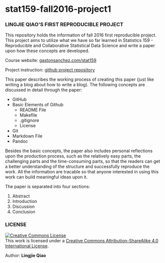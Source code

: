 # stat159-fall2016-project1


### LINGJIE QIAO'S FIRST REPRODUCIBLE PROJECT

This repository holds the information of fall 2016 first reproducible project. This project aims to utilize what we have so far learned in Statistics 159 - Reproducible and Collaborative Statistical Data Science and write a paper upon how these concepts are developed.

Course website: [gastonsanchez.com/stat159](http://gastonsanchez.com/stat159)

Project instruction: [github project repository](https://github.com/ucb-stat159/stat159-fall-2016/tree/master/projects)

This paper describes the working process of creating this paper (just like writing a blog about how to write a blog). The following concepts are discussed in detail through the paper:

* GitHub
* Basic Elements of Github
    * README File
    * Makefile
    * .gitignore
    * License
* Git
* Markdown File
* Pandoc


Besides the basic concepts, the paper also includes personal reflections upon the production process, such as the relatively easy parts, the challenging parts and the time-consuming parts, so that the readers can get a better understanding of the structure and successfully reproduce the work. All the information are tracable so that anyone interested in using this work can build meaningful ideas upon it.


The paper is separated into four sections:

1. Abstract
2. Introduction
3. Discussion
4. Conclusion


### LICENSE

<a rel="license" href="http://creativecommons.org/licenses/by-sa/4.0/"><img alt="Creative Commons License" style="border-width:0" src="https://i.creativecommons.org/l/by-sa/4.0/88x31.png" /></a><br />This work is licensed under a <a rel="license" href="http://creativecommons.org/licenses/by-sa/4.0/">Creative Commons Attribution-ShareAlike 4.0 International License</a>.


Author: **Lingjie Qiao**
